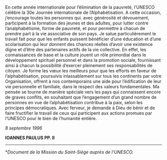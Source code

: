En cette année internationale pour l’élimination de la pauvreté, l’UNESCO célèbre la 30e Journée internationale de l’Alphabétisation. A cette occasion, j’encourage toutes les personnes qui. avec générosité et dévouement, participent à la formation des jeunes et des adultes, pour lutter contre l’analphabétisme, forme de pauvreté, et pour permettre à chacun de prendre part à la vie associative de son pays. Je salue particulièrement le travail fait pour que les enfants puissent bénéficier d’une éducation et d’une scolarisation qui leur donnent des chances réelles d’avoir une existence digne et d’être des partenaires actifs de la vie collective. En effet, les connaissances de base et la culture jouent un rôle primordial dans le développement spirituel personnel et dans la promotion sociale, fournissant ainsi à chacun la possibilité d’exercer pleinement ses responsabilités de citoyen. Je forme les vœux les meilleurs pour que les efforts en faveur de l’alphabétisation, poursuivis inlassablement sur tous les continents par votre Organisation, offrent à nos contemporains une aide pour l’édification de leur vie personnelle et familiale, dans le respect des valeurs fondamentales. Ma pensée se tourne de manière spéciale vers les pays qui connaissent encore de graves conflits, en souhaitant que l’engagement d’un grand nombre de personnes en vue de l’alphabétisation contribue à la paix, selon les principes démocratiques. Avec ferveur, je demande à Dieu de bénir et de faire fructifier le travail de ceux qui participent aux actions promues par l’UNESCO pour le bien de l’humanité entière.

*8 septembre 1996*

**IOANNES PAULUS PP. II**

* * *

\**Document de la Mission du Saint-Siège auprès de l'UNESCO.*